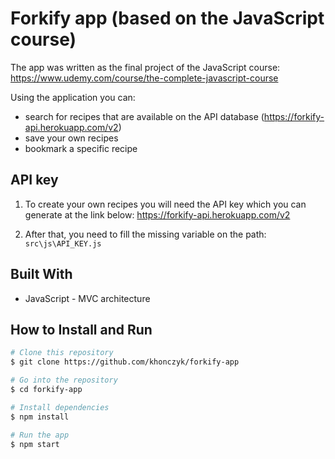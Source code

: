 # Forkify app (based on the JavaScript course)

The app was written as the final project of the JavaScript course:
https://www.udemy.com/course/the-complete-javascript-course

Using the application you can:

- search for recipes that are available on the API database (https://forkify-api.herokuapp.com/v2)
- save your own recipes
- bookmark a specific recipe

## API key

1. To create your own recipes you will need the API key which you can generate at the link below:
   https://forkify-api.herokuapp.com/v2

2. After that, you need to fill the missing variable on the path:
   `src\js\API_KEY.js`

## Built With

- JavaScript - MVC architecture

## How to Install and Run

```bash
# Clone this repository
$ git clone https://github.com/khonczyk/forkify-app

# Go into the repository
$ cd forkify-app

# Install dependencies
$ npm install

# Run the app
$ npm start
```
